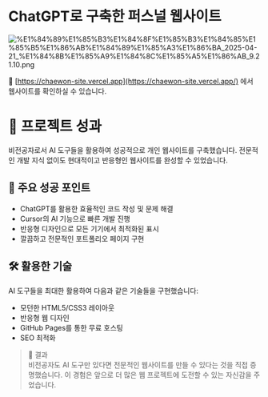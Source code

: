 
# ChatGPT로 구축한 퍼스널 웹사이트 


![%E1%84%89%E1%85%B3%E1%84%8F%E1%85%B3%E1%84%85%E1%85%B5%E1%86%AB%E1%84%89%E1%85%A3%E1%86%BA_2025-04-21_%E1%84%8B%E1%85%A9%E1%84%8C%E1%85%A5%E1%86%AB_9.21.10.png](https://prod-files-secure.s3.us-west-2.amazonaws.com/21f139c9-bf9f-4b93-9524-b69d1e4ed145/cce7abc7-f4a9-4f13-b657-e35eb0d10af2/%E1%84%89%E1%85%B3%E1%84%8F%E1%85%B3%E1%84%85%E1%85%B5%E1%86%AB%E1%84%89%E1%85%A3%E1%86%BA_2025-04-21_%E1%84%8B%E1%85%A9%E1%84%8C%E1%85%A5%E1%86%AB_9.21.10.png?X-Amz-Algorithm=AWS4-HMAC-SHA256&X-Amz-Content-Sha256=UNSIGNED-PAYLOAD&X-Amz-Credential=ASIAZI2LB466RWZ5RAIN%2F20250504%2Fus-west-2%2Fs3%2Faws4_request&X-Amz-Date=20250504T074121Z&X-Amz-Expires=3600&X-Amz-Security-Token=IQoJb3JpZ2luX2VjEGUaCXVzLXdlc3QtMiJHMEUCIQC%2BkfU8wthvSyI50cxnORr6xuHUaYXMTLI13XXcnaM2hAIgSQXAidqx2J2wLcenSeno75OA5c1Ra2lsJ5ZSPdTOEv8qiAQI%2Fv%2F%2F%2F%2F%2F%2F%2F%2F%2F%2FARAAGgw2Mzc0MjMxODM4MDUiDDf%2FaLheA0H6wXnfDCrcAzDhAFoMIsuXNAQglyDnNPIlFnRIKl%2BUASUz92pOgUcUSSCPCFjahBLRkwoIzLde7FFMjTX%2BGurPS%2FV4IHdCnj2C4jSzWOW%2B098LP6ccbH5tMKLmurmdXJkdEPpPL9sd0Tl90rXVtXDoq0iwSHdPJ%2Br7dCP7Za1C9v8mCJU%2BCKmyj%2B94nxIG6miT3LpxEEKzAN%2F8Szo4%2B4L2n7ZiO%2BIY1caPLUfDqdZPZYC0qXOi4xpdwqGofjp7vmyYjwcnyUQFgLGhzTSNyHqR5qTwPI1IaSTFwn%2BhMOlkLqMivjCdY7BXRS%2BJNyRQ4lOrF8pRH5GtTkDPy3AiUkfKOzO5xzYjHMnBgRLn7BRZYZNh0IIegnkutJquJF7q1TSVxEDAUbMef1LN0Qe9%2FcY8F9LwO52N89TXxqdBia%2FLR90ubcUM%2BgeTJzYqDIn4oiFC2XYt6nMszXuRQaxFjN2fYDOrF9D6XFG9RvU9M5KWW5%2Bq7LCpLooSVbORYBPQFWCJ7admlwGFNUbYcDYivzii%2Fzj7t9I%2BzdCBwIwZTrppXWkPoTO4T93DmXhjoPB99%2BylkJPv68%2BSVTe31DvF851WoxKYdtv2NO6N5E9iJE87shnwiCrwShvLCl9Qu3izim70v0HbMOTp28AGOqUBZpnCppVMtcPkFzpdY5%2FYp9LMDOqOkFs3mdn0ClZ5UDovbTaR4Vm1ryyC9lrPpUe41dQcsve3kr%2FYZKNBJ1N12f7WhKJrTocMprv0vFPL%2FNUTE0Bmk7%2B3g5fHzVqSu%2BPhznXGk5FPGtUxdhqfm%2Fx0LRJAz6LLbY9Jv%2BH6Oj38dJKThHI0cleg8IDF8%2FKmMgslgMKUlHy%2BzbMACj5pmW3w2uLuQ1K7&X-Amz-Signature=54a2cc98e24c744e5978f5a0db66adc689984302ecb7b22c237071c943e92913&X-Amz-SignedHeaders=host&x-id=GetObject)


🔗 [https://chaewon-site.vercel.app](https://chaewon-site.vercel.app/) 에서 웹사이트를 확인하실 수 있습니다.


# 🌟 프로젝트 성과


비전공자로서 AI 도구들을 활용하여 성공적으로 개인 웹사이트를 구축했습니다. 전문적인 개발 지식 없이도 현대적이고 반응형인 웹사이트를 완성할 수 있었습니다.


## 💪 주요 성공 포인트

- ChatGPT를 활용한 효율적인 코드 작성 및 문제 해결
- Cursor의 AI 기능으로 빠른 개발 진행
- 반응형 디자인으로 모든 기기에서 최적화된 표시
- 깔끔하고 전문적인 포트폴리오 페이지 구현

## 🛠 활용한 기술


AI 도구들을 최대한 활용하여 다음과 같은 기술들을 구현했습니다:

- 모던한 HTML5/CSS3 레이아웃
- 반응형 웹 디자인
- GitHub Pages를 통한 무료 호스팅
- SEO 최적화

> 🎉 결과  
> 비전공자도 AI 도구만 있다면 전문적인 웹사이트를 만들 수 있다는 것을 직접 증명했습니다. 이 경험은 앞으로 더 많은 웹 프로젝트에 도전할 수 있는 자신감을 주었습니다.

